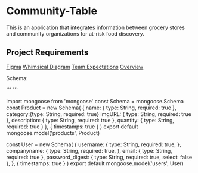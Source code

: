 # Community-Table
This is an application that integrates information between grocery stores and community organizations for at-risk food discovery.

## Project Requirements
<a href="https://www.figma.com/file/kYEHNajx152CqwGqjgOip3/Community-Table?node-id=0%3A1">Figma</a>
<a href="https://whimsical.com/community-table-FoZPsH8zCzsDTT1oWdAS1V">Whimsical Diagram</a>
<a href="https://docs.google.com/document/d/1OzatiZ3santSrK4_rQHGPNGZ-xBpKb39n5eck1PhdOM/edit?usp=sharing">Team Expectations</a>
<a href="https://docs.google.com/document/d/1_X-6IAQKls_ZJ4oxxiJzS5EmqE0wVMx_C_3YDJvBLYQ/edit?usp=sharing">Overview</a>
<p>Schema: </p>
```
```

import mongoose from 'mongoose'
const Schema = mongoose.Schema
const Product = new Schema(
  {
    name: { type: String, required: true },
    category:{type: String, required: true}
    imgURL: { type: String, required: true },
    description: { type: String, required: true },
    quantity: { type: String, required: true }
  },
  { timestamps: true }
)
export default mongoose.model('products', Product)

const User = new Schema(
  {
    username: {
      type: String,
      required: true,
    },
    companyname: {
      type: String,
      required: true,
    },
    email: { type: String, required: true },
    password_digest: { type: String, required: true, select: false },
  },
  { timestamps: true }
)
export default mongoose.model('users', User)



